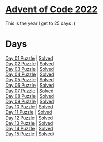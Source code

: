 # [Advent of Code 2022](https://adventofcode.com/2022/about)

This is the year I get to 25 days :)

# Days

[Day 01 Puzzle](https://adventofcode.com/2022/day/1) | [Solved](day01/puzzle.py)\
[Day 02 Puzzle](https://adventofcode.com/2022/day/2) | [Solved](day02/puzzle.py)\
[Day 03 Puzzle](https://adventofcode.com/2022/day/3) | [Solved](day03/puzzle.py)\
[Day 04 Puzzle](https://adventofcode.com/2022/day/4) | [Solved](day04/puzzle.py)\
[Day 05 Puzzle](https://adventofcode.com/2022/day/5) | [Solved](day05/puzzle.py)\
[Day 06 Puzzle](https://adventofcode.com/2022/day/6) | [Solved](day06/puzzle.py)\
[Day 07 Puzzle](https://adventofcode.com/2022/day/7) | [Solved](day07/puzzle.py)\
[Day 08 Puzzle](https://adventofcode.com/2022/day/8) | [Solved](day08/puzzle.py)\
[Day 09 Puzzle](https://adventofcode.com/2022/day/9) | [Solved](day09/puzzle.py)\
[Day 10 Puzzle](https://adventofcode.com/2022/day/10) | [Solved](day10/puzzle.py)\
[Day 11 Puzzle](https://adventofcode.com/2022/day/11) | [Solved](day11/puzzle.py)\
[Day 12 Puzzle](https://adventofcode.com/2022/day/12) | [Solved](day12/puzzle.py)\
[Day 13 Puzzle](https://adventofcode.com/2022/day/13) | [Solved](day13/puzzle.py)\
[Day 14 Puzzle](https://adventofcode.com/2022/day/14) | [Solved](day14/puzzle.py)\
[Day 15 Puzzle](https://adventofcode.com/2022/day/15) | [Solved](day15/puzzle.py)\
<!-- [Day 16 Puzzle](https://adventofcode.com/2022/day/16) | [Solved](day16/puzzle.py)\ -->
<!-- [Day 17 Puzzle](https://adventofcode.com/2022/day/17) | [Solved](day17/puzzle.py)\ -->
<!-- [Day 18 Puzzle](https://adventofcode.com/2022/day/18) | [Solved](day18/puzzle.py)\ -->
<!-- [Day 19 Puzzle](https://adventofcode.com/2022/day/19) | [Solved](day19/puzzle.py)\ -->
<!-- [Day 20 Puzzle](https://adventofcode.com/2022/day/20) | [Solved](day20/puzzle.py)\ -->
<!-- [Day 21 Puzzle](https://adventofcode.com/2022/day/21) | [Solved](day21/puzzle.py)\ -->
<!-- [Day 22 Puzzle](https://adventofcode.com/2022/day/22) | [Solved](day22/puzzle.py)\ -->
<!-- [Day 23 Puzzle](https://adventofcode.com/2022/day/23) | [Solved](day23/puzzle.py)\ -->
<!-- [Day 24 Puzzle](https://adventofcode.com/2022/day/24) | [Solved](day24/puzzle.py)\ -->
<!-- [Day 25 Puzzle](https://adventofcode.com/2022/day/25) | [Solved](day25/puzzle.py)\ -->
